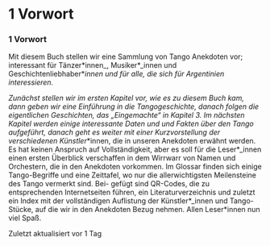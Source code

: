 # 1 Vorwort

### 1 Vorwort

Mit diesem Buch stellen wir eine Sammlung von Tango Anekdoten vor; interessant für Tänzer\*innen_, Musiker\*_innen und Geschichtenliebhaber\*_innen und für alle, die sich für Argentinien interessieren._

_Zunächst stellen wir im ersten Kapitel vor, wie es zu diesem Buch kam, dann geben wir eine Einführung in die Tangogeschichte, danach folgen die eigentlichen Geschichten, das „Eingemachte“ in Kapitel 3. Im nächsten Kapitel werden einige interessante Daten und und Fakten über den Tango aufgeführt, danach geht es weiter mit einer Kurzvorstellung der verschiedenen Künstler_\*innen, die in unseren Anekdoten erwähnt werden. Es hat keinen Anspruch auf Vollständigkeit, aber es soll für die Leser\*_innen einen ersten Überblick verschaffen in dem Wirrwarr von Namen und Orchestern, die in den Anekdoten vorkommen. Im Glossar finden sich einige Tango-Begriffe und eine Zeittafel, wo nur die allerwichtigsten Meilensteine des Tango vermerkt sind. Bei- gefügt sind QR-Codes, die zu entsprechenden Internetseiten führen, ein Literaturverzeichnis und zuletzt ein Index mit der vollständigen Auflistung der Künstler\*_innen und Tango-Stücke, auf die wir in den Anekdoten Bezug nehmen. Allen Leser\*innen nun viel Spaß.



Zuletzt aktualisiert vor 1 Tag
